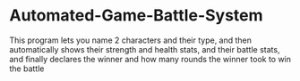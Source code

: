 # Automated-Game-Battle-System
This program lets you name 2 characters and their type, and then automatically shows their strength and health stats, and their battle stats, and finally declares the winner and how many rounds the winner took to win the battle
